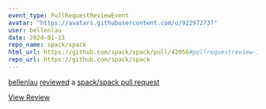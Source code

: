 ```yaml
---
event_type: PullRequestReviewEvent
avatar: "https://avatars.githubusercontent.com/u/92297273?"
user: bellenlau
date: 2024-01-11
repo_name: spack/spack
html_url: https://github.com/spack/spack/pull/42056#pullrequestreview-1816811933
repo_url: https://github.com/spack/spack
---
```


<a href='https://github.com/bellenlau' target='_blank'>bellenlau</a> <a href='https://github.com/spack/spack/pull/42056#pullrequestreview-1816811933' target='_blank'>reviewed</a> a <a href='https://github.com/spack/spack/pull/42056' target='_blank'>spack/spack pull request</a>

<small></small>

<a href='https://github.com/spack/spack/pull/42056#pullrequestreview-1816811933' target='_blank'>View Review</a>